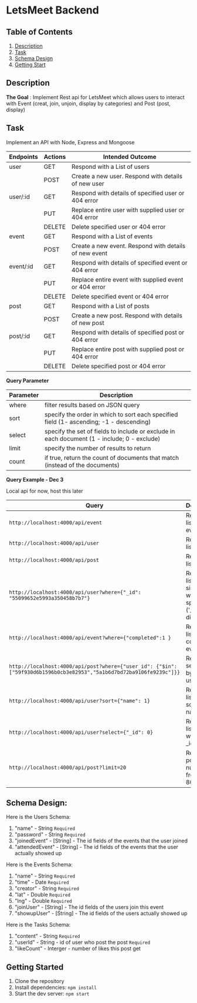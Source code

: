 # LetsMeet Backend

## Table of Contents
1. [Description](#description)
2. [Task](#task)
3. [Schema Design](#schema-design)
4. [Getting Start](#getting-started)

## Description

**The Goal** : Implement Rest api for LetsMeet which allows users to interact with Event (creat, join, unjoin, display by categories) and Post (post, display)

## Task

 Implement an API with Node, Express and Mongoose

| Endpoints | Actions | Intended Outcome                                      |
|---------- |---------|-------------------------------------------------------|
| user      | GET     | Respond with a List of users                          |
|           | POST    | Create a new user. Respond with details of new user   |
| user/:id  | GET     | Respond with details of specified user or 404 error   |
|           | PUT     | Replace entire user with supplied user or 404 error   |
|           | DELETE  | Delete specified user or 404 error                    |
| event     | GET     | Respond with a List of events                         |
|           | POST    | Create a new event. Respond with details of new event |
| event/:id | GET     | Respond with details of specified event or 404 error  |
|           | PUT     | Replace entire event with supplied event or 404 error |
|           | DELETE  | Delete specified event or 404 error                   |
| post      | GET     | Respond with a List of posts                          |
|           | POST    | Create a new post. Respond with details of new post   |
| post/:id  | GET     | Respond with details of specified post or 404 error   |
|           | PUT     | Replace entire post with supplied post or 404 error   |
|           | DELETE  | Delete specified post or 404 error                    |

**Query Parameter**

| Parameter | Description                                                                                 |
|----------|----------------------------------------------------------------------------------------------|
| where    | filter results based on JSON query                                                           |
| sort     | specify the order in which to sort each specified field  (1- ascending; -1 - descending)     |
| select   | specify the set of fields to include or exclude in each document  (1 - include; 0 - exclude) |
| limit    | specify the number of results to return                                                      |
| count    | if true, return the count of documents that match (instead of the documents)                 |

**Query Example - Dec 3**

Local api for now, host this later

| Query                                                                                | Description                                             |
|-----------------------------------------------------------------------------------------|---------------------------------------------------------|
| `http://localhost:4000/api/event`                          | Returns full list of  events                       |
| `http://localhost:4000/api/user`                          | Returns full list of users                       |
| `http://localhost:4000/api/post`                          | Returns full list of  posts                       |
| `http://localhost:4000/api/user?where={"_id": "55099652e5993a350458b7b7"}`         | Returns a list with a single user with the specified ID ('_id' will be different) |
| `http://localhost:4000/api/event?where={"completed":1 }`                          | Returns a list of completed events                     |
| `http://localhost:4000/api/post?where={"user_id": {"$in": ["59f930d6b1596b0cb3e82953","5a1b6d7bd72ba9106fe9239c"]}}` | Returns a set of posts by certain users                                 |
| `http://localhost:4000/api/user?sort={"name": 1}`                                  | Returns a list of users sorted by name                  |
| `http://localhost:4000/api/user?select={"_id": 0}`                                  | Returns a list of users without the _id field           |
| `http://localhost:4000/api/post?limit=20`                                   | Returns posts number from 61 to 80                            |

## Schema Design:

Here is the Users Schema:

1. "name" - String     `Required`
2. "password" - String    `Required`
3. "joinedEvent" - [String] - The id fields of the events that the user joined
4. "attendedEvent" - [String] - The id fields of the events that the user actually showed up


Here is the Events Schema:

1. "name" - String `Required`
2. "time" - Date `Required`
3. "creator" - String `Required`
4. "lat" - Double `Required`
5. "lng" - Double `Required`
6. "joinUser" - [String] - The id fields of the users join this event
7. "showupUser" - [String] - The id fields of the users actually showed up



Here is the Tasks Schema:
1. "content" - String  `Required`
2. "userId" - String - id of user who post the post `Required`
3. "likeCount" - Interger - number of likes this post get

## Getting Started
1. Clone the repository
2. Install dependencies:
`npm install`
3. Start the dev server:
`npm start`